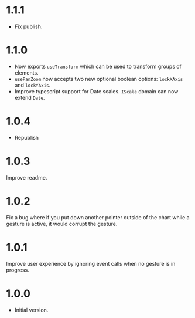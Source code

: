 # 1.1.1
- Fix publish.

# 1.1.0
- Now exports `useTransform` which can be used to transform groups of elements.
- `usePanZoom` now accepts two new optional boolean options: `lockXAxis` and `lockYAxis`. 
- Improve typescript support for Date scales. `IScale` domain can now extend `Date`.

# 1.0.4
- Republish

# 1.0.3
Improve readme.

# 1.0.2
Fix a bug where if you put down another pointer outside of the chart while a gesture is active, it would corrupt the gesture.

# 1.0.1
Improve user experience by ignoring event calls when no gesture is in progress.

# 1.0.0
- Initial version.
